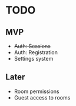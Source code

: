 TODO
====

MVP
---

* ~~Auth: Sessions~~
* Auth: Registration
* Settings system

Later
---

* Room permissions
* Guest access to rooms